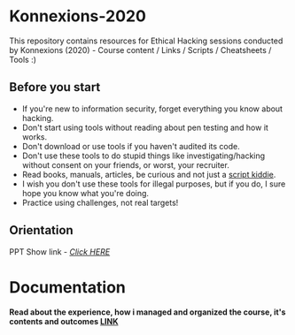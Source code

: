 # Konnexions-2020
This repository contains resources for Ethical Hacking sessions conducted by Konnexions (2020) - Course content / Links / Scripts / Cheatsheets / Tools :)

## Before you start

- If you're new to information security, forget everything you know about hacking.
- Don't start using tools without reading about pen testing and how it works.
- Don't download or use tools if you haven't audited its code.
- Don't use these tools to do stupid things like investigating/hacking without consent on your friends, or worst, your recruiter.
- Read books, manuals, articles, be curious and not just a [script kiddie](https://www.wikihow.com/Avoid-Becoming-a-Script-Kiddie).
- I wish you don't use these tools for illegal purposes, but if you do, I sure hope you know what you're doing.
- Practice using challenges, not real targets!

## Orientation
PPT Show link - [_Click HERE_](https://drive.google.com/file/d/1vgKwE8hDQewvJA1j3bCvssi9CblJCaWU/view?usp=sharing)

# Documentation
#### Read about the experience, how i managed and organized the course, it's contents and outcomes [LINK](https://github.com/dexter-11/KIIT-Konnexions-2020/blob/master/Documenting%20the%20Experience.pdf)
